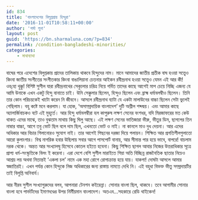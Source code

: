 ```yaml
---
id: 834
title: 'বাংলাদেশের বিলুপ্তপ্রায় হিন্দুরা'
date: '2016-11-01T10:58:11+00:00'
author: 'শর্মা লুনা'
layout: post
guid: 'https://bn.sharmaluna.com/?p=834'
permalink: /condition-bangladeshi-minorities/
categories:
    - মাথাব্যাথা
---
```


বাঘের পরে এদেশের বিলুপ্তকায় প্রাদের তালিকায় থাকবে হিন্দুদের নাম। মানে আমাদের জাতীয় প্রতীক বাঘ হওয়া সত্ত্বেও কিংবা জাতীয় সংগীতের সংগীতকার কিংবা বাঙালিয়ানা চেতনার আইকন রবীন্দ্রনাথ হওয়া সত্ত্বেও যেমন এই আর কী! ওহ্‌হো থুক্কু! বিশিষ্ট সুশীল যারা রবীন্দ্রনাথের সেক্যুলার চরিত্র নিয়ে গর্বিত তাদের কাছে আগেই মাপ চেয়ে নিচ্ছি এজন্য যে আমি উনাকে এখন একটু হিন্দু বানাতে চাই। উনি সেক্কুলার ছিলেন, হিন্দুও ছিলেন এবং ব্রাহ্ম ধর্মাবলম্বীও ছিলেন। তিনি তার কোন পরিচয়কেই খাটো করেন নি জীবনে। আসলে রবীন্দ্রনাথ ব্যাটা যে একটা মালাউনের বাচ্চা ছিলেন সেটা ভুলেই গেছিলাম। বহু কষ্টে মনে করলাম। যা হোক, ‘অসাম্প্রদায়িক বাংলাদেশ’ দুটি অশ্লীল শব্দদ্বয়। এবং আমার কাছে অ্যালার্জিবাচকও বটে এই মুহূর্তে। আর হিন্দু ধর্মাবলম্বীরা হল কাপুরুষ লক্ষণ সেনের বংশধর, যদি মিরজাফরের মত কেউ থাকত এদের মাঝে, তাও বুঝতাম মাথায় কিছু ঘিলু আছে। এই লক্ষণ সেনের ভাতিজারা ভীরু, ভীতুর ডিম, ছাগলের তিন নাম্বার বাচ্চা, আগে তবু ভোট ছিল বলে দাম ছিল, এখনতো ভোট ও নাই। না কানলে মাও দুধ দেয়না। আর এদের অধিকার আর বিচার গিলানোরও সুযোগ নাই। তার আগেই পিছনের দরজা দিয়ে পলায়ন। শিক্ষিত আর প্রগতিশীলগুলাতো আরো কুলাংগার। বিশ্ব নাগরিক হবার উছিলায় সবার আগে পাসপোর্ট বানায়, আর সীমান্ত পার হয়ে ভাবে, বাপরে! বাচলাম নরক থেকে। অন্তত আর সংখ্যালঘু হিসেবে কোতল হইতে হবেনা। কিছু শিক্ষিত ছাগল আবার নিজের উত্তরাধিকার সূত্রে প্রাপ্য ধর্ম-সংস্কৃতিকে বিলং ই করেনা। এরা দেশে বেশি সুশীল মারাইতে গিয়া অতি বিচ্ছিন্ন রাজনৈতিক ছাতার নিচেও আশ্রয় লয় অথবা নিতান্তই ‘একলা চল’ নামে এক মহা রোগে রোগাক্রান্ত হয়ে যায়। যাকগা! দোষটা আসলে আমার স্বজাতিরই। এখন পর্যন্ত কোন হিন্দুকে নিজ অধিকারের জন্য রাস্তায় নামতে দেখি নি। এই বহুধা বিভক্ত ভীতু সম্প্রদায়টির তাই বিলুপ্তি অনিবার্য।

আর নীরব সুশীল সংখ্যাগুরুদের বলব, আপনারা টেনশন কইরেন্না। সোনার বাংলা ছিল, থাকবে। তবে আগামীর সোনার বাংলা হবে পার্ভার্টদের ইমাণদণ্ডের উপর নির্মীয়মান বাংলাদেশ। অতএব…সহকারে রেডি থাইকেন!
